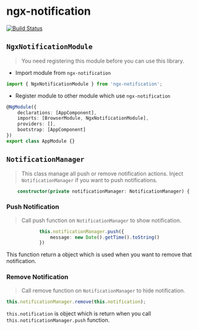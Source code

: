# ngx-notification

[![Build Status](https://travis-ci.org/tickify/ngx-notification.svg?branch=develop)](https://travis-ci.org/tickify/ngx-notification)

## `NgxNotificationModule`
> You need registering this module before you can use this library.
- Import module from `ngx-notification`
```TypeScript
import { NgxNotificationModule } from 'ngx-notification';
```
- Register module to other module which use `ngx-notification`
```TypeScript
@NgModule({
    declarations: [AppComponent],
    imports: [BrowserModule, NgxNotificationModule],
    providers: [],
    bootstrap: [AppComponent]
})
export class AppModule {}
```

## `NotificationManager`
> This class manage all push or remove notification actions.
> Inject `NotificationManager` if you want to push notifications.
```TypeScript
    constructor(private notificationManager: NotificationManager) {
```
### Push Notification
> Call push function on `NotificationManager` to show notification.
```TypeScript
            this.notificationManager.push({
                message: new Date().getTime().toString()
            })
```
This function return a object which is used when you want to remove that notification.
### Remove Notification
> Call remove function on `NotificationManager` to hide notification.
```TypeScript
this.notificationManager.remove(this.notification);
```
`this.notification` is object which is return when you call `this.notificationManager.push` function.
